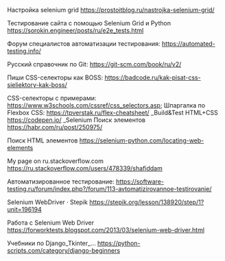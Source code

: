 Настройка selenium grid
https://prostoitblog.ru/nastrojka-selenium-grid/

Тестирование сайта с помощью Selenium Grid и Python
https://sorokin.engineer/posts/ru/e2e_tests.html

Форум специалистов автоматизации тестирования:
https://automated-testing.info/

Русский справочник по Git:
https://git-scm.com/book/ru/v2/

Пиши CSS-селекторы как BOSS:
https://badcode.ru/kak-pisat-css-sieliektory-kak-boss/

CSS-селекторы с примерами: 
https://www.w3schools.com/cssref/css_selectors.asp; 
Шпаргалка по Flexbox CSS: 
https://tpverstak.ru/flex-cheatsheet/
_Build&Test HTML+CSS
https://codepen.io/
_Selenium Поиск элементов
https://habr.com/ru/post/250975/  

Поиск HTML элементов
https://selenium-python.com/locating-web-elements

My page on ru.stackoverflow.com
https://ru.stackoverflow.com/users/478339/shafiddam

Автоматизированное тестирование:
https://software-testing.ru/forum/index.php?/forum/113-avtomatizirovannoe-testirovanie/

Selenium WebDriver · Stepik
https://stepik.org/lesson/138920/step/1?unit=196194
 
Работа с Selenium Web Driver
https://forworktests.blogspot.com/2013/03/selenium-web-driver.html

Учебники по Django_Tkinter_...
https://python-scripts.com/category/django-beginners
